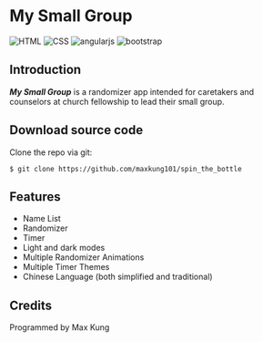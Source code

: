 # My Small Group
![HTML](https://img.shields.io/badge/HTML-5-red.svg)
![CSS](https://img.shields.io/badge/CSS-3-blue.svg)
![angularjs](https://img.shields.io/badge/angularjs-v1.5.11-yellow.svg)
![bootstrap](https://img.shields.io/badge/bootstrap-v4.0-blue.svg)

Introduction
------------
***My Small Group*** is a randomizer app intended for caretakers and counselors at church fellowship to lead their small group.

Download source code
--------------------
Clone the repo via git:
```
$ git clone https://github.com/maxkung101/spin_the_bottle
```
Features
--------
* Name List
* Randomizer
* Timer
* Light and dark modes
* Multiple Randomizer Animations
* Multiple Timer Themes
* Chinese Language (both simplified and traditional)

Credits
-------
Programmed by Max Kung
